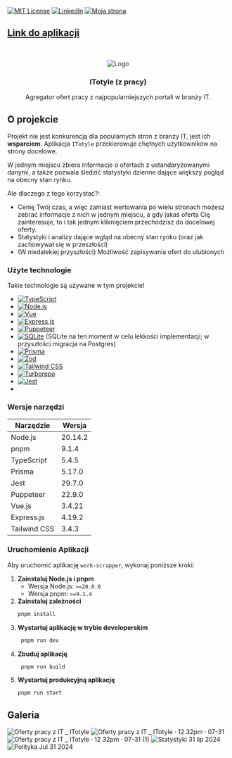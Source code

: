 
<!--
*** I'm using markdown "reference style" links for readability.
*** Reference links are enclosed in brackets [ ] instead of parentheses ( ).
*** See the bottom of this document for the declaration of the reference variables
*** for contributors-url, forks-url, etc. This is an optional, concise syntax you may use.
*** https://www.markdownguide.org/basic-syntax/#reference-style-links
-->

[linkedin-url]: https://www.linkedin.com/in/bartosz-stefaniak-a82727222/
[website-url]: https://bstefaniak.pl/

[![MIT License][license-shield]][license-url]
[![LinkedIn][linkedin-shield]][linkedin-url]
[![Moja strona][me-shield]][website-url]

## [Link do aplikacji](https://itotyle.pl/)

<!-- PROJECT LOGO -->
<br />
<div align="center">

![Logo](https://github.com/user-attachments/assets/291b0314-37d1-4720-96b5-4cccefada445)

<h3 align="center">ITotyle (z pracy)</h3>

  <p align="center">
   Agregator ofert pracy z najpopularniejszych portali w branży IT.
    <br />
  </p>
</div>

<!-- ABOUT THE PROJECT -->

## O projekcie

Projekt nie jest konkurencją dla popularnych stron z branży IT, jest ich **wsparciem**. Aplikacja `ITotyle` przekierowuje chętnych użytkowników na strony
docelowe.

W jednym miejscu zbiera informacje o ofertach z ustandaryzowanymi danymi, a także pozwala śledzić statystyki dzienne dające większy pogląd na obecny stan rynku.

Ale dlaczego z tego korzystać?:

- Cenię Twój czas, a więc zamiast wertowania po wielu stronach możesz zebrać informacje z nich w jednym miejscu, a gdy jakaś oferta Cię zainteresuje, to i tak jednym kliknięciem przechodzisz do docelowej oferty.
- Statystyki i analizy dające wgląd na obecny stan rynku (oraz jak zachowywał się w przeszłości)
- (W niedalekiej przyszłości) Możliwość zapisywania ofert do ulubionych

### Użyte technologie

Takie technologie są używane w tym projekcie!

- [![TypeScript][typescript-shield]][typescript-url]
- [![Node.js][nodejs-shield]][nodejs-url]
- [![Vue][Vue.js]][Vue-url]
- [![Express.js][expressjs-shield]][expressjs-url]
- [![Puppeteer][puppeteer-shield]][puppeteer-url]
- [![SQLite][sqlite-shield]][sqlite-url] (SQLite na ten moment w celu lekkości implementacji; w przyszłości migracja na Postgres)
- [![Prisma][prisma-shield]][prisma-url]
- [![Zod][zod-shield]][zod-url]
- [![Tailwind CSS][tailwind-shield]][tailwind-url]
- [![Turborepo][turborepo-shield]][turborepo-url]
- [![Jest][jest-shield]][jest-url]
-

### Wersje narzędzi

| Narzędzie    | Wersja  |
| ------------ | ------- |
| Node.js      | 20.14.2 |
| pnpm         | 9.1.4   |
| TypeScript   | 5.4.5   |
| Prisma       | 5.17.0  |
| Jest         | 29.7.0  |
| Puppeteer    | 22.9.0  |
| Vue.js       | 3.4.21  |
| Express.js   | 4.19.2  |
| Tailwind CSS | 3.4.3   |

### Uruchomienie Aplikacji

Aby uruchomić aplikację `work-scrapper`, wykonaj poniższe kroki:

1. **Zainstaluj Node.js i pnpm**
   - Wersja Node.js: `>=20.0.0`
   - Wersja pnpm: `>=9.1.4`
2. **Zainstaluj zależności**
   ```sh
   pnpm install
   ```
3. **Wystartuj aplikację w trybie developerskim**
   ```sh
    pnpm run dev
   ```
4. **Zbuduj aplikację**
   ```sh
    pnpm run build
   ```
5. **Wystartuj produkcyjną aplikację**
   ```sh
   pnpm run start
   ```

## Galeria

![Oferty pracy z IT _ ITotyle](https://github.com/user-attachments/assets/cb59cd6b-f7a5-4f26-96fc-e62891f3c22a)
![Oferty pracy z IT _ ITotyle · 12 32pm · 07-31](https://github.com/user-attachments/assets/6d4b4299-acdc-4885-848b-eaad8ec76d3b)
![Oferty pracy z IT _ ITotyle · 12 32pm · 07-31 (1)](https://github.com/user-attachments/assets/f8943395-359f-4e93-a10d-b0564a421e60)
![Statystyki 31 lip 2024](https://github.com/user-attachments/assets/64c94006-2a54-4ecf-83bd-662fc4a8ba8a)
![Polityka Jul 31 2024](https://github.com/user-attachments/assets/6330567d-5393-4f48-9c11-1f61aabcf1eb)

<!-- MARKDOWN LINKS & IMAGES -->
<!-- https://www.markdownguide.org/basic-syntax/#reference-style-links -->

[contributors-shield]: https://img.shields.io/github/contributors/othneildrew/Best-README-Template.svg?style=for-the-badge
[contributors-url]: https://github.com/othneildrew/Best-README-Template/graphs/contributors
[forks-shield]: https://img.shields.io/github/forks/othneildrew/Best-README-Template.svg?style=for-the-badge
[forks-url]: https://github.com/othneildrew/Best-README-Template/network/members
[stars-shield]: https://img.shields.io/github/stars/othneildrew/Best-README-Template.svg?style=for-the-badge
[stars-url]: https://github.com/othneildrew/Best-README-Template/stargazers
[issues-shield]: https://img.shields.io/github/issues/othneildrew/Best-README-Template.svg?style=for-the-badge
[issues-url]: https://github.com/othneildrew/Best-README-Template/issues
[license-shield]: https://img.shields.io/github/license/othneildrew/Best-README-Template.svg?style=for-the-badge
[license-url]: https://github.com/othneildrew/Best-README-Template/blob/master/LICENSE.txt
[linkedin-shield]: https://img.shields.io/badge/-LinkedIn-black.svg?style=for-the-badge&logo=linkedin&colorB=555
[me-shield]: https://img.shields.io/badge/Portfolio-link-55?logo=aboutdotme&style=for-the-badge
[linkedin-url]: https://linkedin.com/in/othneildrew
[product-screenshot]: images/screenshot.png
[Next.js]: https://img.shields.io/badge/next.js-000000?style=for-the-badge&logo=nextdotjs&logoColor=white
[Next-url]: https://nextjs.org/
[React.js]: https://img.shields.io/badge/React-20232A?style=for-the-badge&logo=react&logoColor=61DAFB
[React-url]: https://reactjs.org/
[Vue.js]: https://img.shields.io/badge/Vue.js-35495E?style=for-the-badge&logo=vuedotjs&logoColor=4FC08D
[Vue-url]: https://vuejs.org/
[Angular.io]: https://img.shields.io/badge/Angular-DD0031?style=for-the-badge&logo=angular&logoColor=white
[Angular-url]: https://angular.io/
[Svelte.dev]: https://img.shields.io/badge/Svelte-4A4A55?style=for-the-badge&logo=svelte&logoColor=FF3E00
[Svelte-url]: https://svelte.dev/
[Laravel.com]: https://img.shields.io/badge/Laravel-FF2D20?style=for-the-badge&logo=laravel&logoColor=white
[Laravel-url]: https://laravel.com
[Bootstrap.com]: https://img.shields.io/badge/Bootstrap-563D7C?style=for-the-badge&logo=bootstrap&logoColor=white
[Bootstrap-url]: https://getbootstrap.com
[JQuery.com]: https://img.shields.io/badge/jQuery-0769AD?style=for-the-badge&logo=jquery&logoColor=white
[expressjs-shield]: https://img.shields.io/badge/Express.js-404D59?style=for-the-badge&logo=express&logoColor=white
[expressjs-url]: https://expressjs.com/
[typescript-shield]: https://img.shields.io/badge/TypeScript-007ACC?style=for-the-badge&logo=typescript&logoColor=white
[typescript-url]: https://www.typescriptlang.org/
[sqlite-shield]: https://img.shields.io/badge/SQLite-003B57?style=for-the-badge&logo=sqlite&logoColor=white
[sqlite-url]: https://www.sqlite.org/
[zod-shield]: https://img.shields.io/badge/Zod-ECC0FF?style=for-the-badge&logo=graphql&logoColor=white
[zod-url]: https://github.com/colinhacks/zod
[nodejs-shield]: https://img.shields.io/badge/Node.js-43853D?style=for-the-badge&logo=node.js&logoColor=white
[nodejs-url]: https://nodejs.org/
[prisma-shield]: https://img.shields.io/badge/Prisma-2D3748?style=for-the-badge&logo=prisma&logoColor=white
[prisma-url]: https://www.prisma.io/
[tailwind-shield]: https://img.shields.io/badge/Tailwind_CSS-38B2AC?style=for-the-badge&logo=tailwind-css&logoColor=white
[tailwind-url]: https://tailwindcss.com/
[turborepo-shield]: https://img.shields.io/badge/Turborepo-000000?style=for-the-badge&logo=turborepo&logoColor=white
[turborepo-url]: https://turbo.build/repo
[jest-shield]: https://img.shields.io/badge/Jest-C21325?style=for-the-badge&logo=jest&logoColor=white
[jest-url]: https://jestjs.io/
[puppeteer-shield]: https://img.shields.io/badge/Puppeteer-40B5A4?style=for-the-badge&logo=puppeteer&logoColor=white
[puppeteer-url]: https://pptr.dev/
